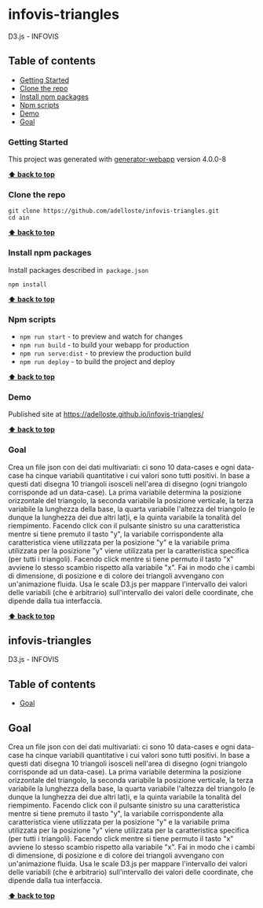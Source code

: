 # infovis-triangles

D3.js - INFOVIS

## Table of contents

* [Getting Started](#getting-started)
* [Clone the repo](#clone-the-repo)
* [Install npm packages](#install-npm-packages)
* [Npm scripts](#npm-scripts)
* [Demo](#demo)
* [Goal](#goal)

### Getting Started

This project was generated with [generator-webapp](https://github.com/yeoman/generator-webapp) version 4.0.0-8

**[⬆ back to top](#table-of-contents)**

### Clone the repo

```shell
git clone https://github.com/adelloste/infovis-triangles.git
cd ain
```

**[⬆ back to top](#table-of-contents)**

### Install npm packages

Install packages described in` package.json`

```shell
npm install
```

**[⬆ back to top](#table-of-contents)**

### Npm scripts

* `npm run start` - to preview and watch for changes
* `npm run build` - to build your webapp for production
* `npm run serve:dist` - to preview the production build
* `npm run deploy` - to build the project and deploy

**[⬆ back to top](#table-of-contents)**

### Demo

Published site at https://adelloste.github.io/infovis-triangles/

**[⬆ back to top](#table-of-contents)**

### Goal

Crea un file json con dei dati multivariati: ci sono 10 data-cases e
ogni data-case ha cinque variabili quantitative i cui valori sono tutti
positivi. In base a questi dati disegna 10 triangoli isosceli nell'area
di disegno (ogni triangolo corrisponde ad un data-case). La prima
variabile determina la posizione orizzontale del triangolo, la seconda
variabile la posizione verticale, la terza variabile la lunghezza della
base, la quarta variabile l'altezza del triangolo (e dunque la lunghezza
dei due altri lat)i, e la quinta variabile la tonalità del riempimento.
Facendo click con il pulsante sinistro su una caratteristica mentre si
tiene premuto il tasto "y", la variabile corrispondente alla
caratteristica viene utilizzata per la posizione "y" e la variabile
prima utilizzata per la posizione "y" viene utilizzata per la
caratteristica specifica (per tutti i triangoli). Facendo click mentre
si tiene permuto il tasto "x" avviene lo stesso scambio rispetto alla
variabile "x". Fai in modo che i cambi di dimensione, di posizione e di
colore dei triangoli avvengano con un'animazione fluida. Usa le scale
D3.js per mappare l'intervallo dei valori delle variabili (che è
arbitrario) sull'intervallo dei valori delle coordinate, che dipende
dalla tua interfaccia.

**[⬆ back to top](#table-of-contents)**







## infovis-triangles
D3.js - INFOVIS

## Table of contents

* [Goal](#goal)

## Goal

Crea un file json con dei dati multivariati: ci sono 10 data-cases e
ogni data-case ha cinque variabili quantitative i cui valori sono tutti
positivi. In base a questi dati disegna 10 triangoli isosceli nell'area
di disegno (ogni triangolo corrisponde ad un data-case). La prima
variabile determina la posizione orizzontale del triangolo, la seconda
variabile la posizione verticale, la terza variabile la lunghezza della
base, la quarta variabile l'altezza del triangolo (e dunque la lunghezza
dei due altri lat)i, e la quinta variabile la tonalità del riempimento.
Facendo click con il pulsante sinistro su una caratteristica mentre si
tiene premuto il tasto "y", la variabile corrispondente alla
caratteristica viene utilizzata per la posizione "y" e la variabile
prima utilizzata per la posizione "y" viene utilizzata per la
caratteristica specifica (per tutti i triangoli). Facendo click mentre
si tiene permuto il tasto "x" avviene lo stesso scambio rispetto alla
variabile "x". Fai in modo che i cambi di dimensione, di posizione e di
colore dei triangoli avvengano con un'animazione fluida. Usa le scale
D3.js per mappare l'intervallo dei valori delle variabili (che è
arbitrario) sull'intervallo dei valori delle coordinate, che dipende
dalla tua interfaccia.

**[⬆ back to top](#table-of-contents)**
